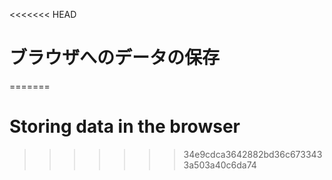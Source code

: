 
<<<<<<< HEAD
# ブラウザへのデータの保存
=======
# Storing data in the browser
>>>>>>> 34e9cdca3642882bd36c6733433a503a40c6da74
